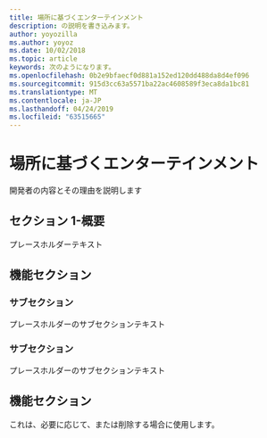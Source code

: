 ```yaml
---
title: 場所に基づくエンターテインメント
description: の説明を書き込みます。
author: yoyozilla
ms.author: yoyoz
ms.date: 10/02/2018
ms.topic: article
keywords: 次のようになります。
ms.openlocfilehash: 0b2e9bfaecf0d881a152ed120dd488da8d4ef096
ms.sourcegitcommit: 915d3cc63a5571ba22ac4608589f3eca8da1bc81
ms.translationtype: MT
ms.contentlocale: ja-JP
ms.lasthandoff: 04/24/2019
ms.locfileid: "63515665"
---
```

# <a name="location-based-entertainment"></a>場所に基づくエンターテインメント

開発者の内容とその理由を説明します

## <a name="section-one---maybe-an-outline"></a>セクション 1-概要

プレースホルダーテキスト

## <a name="feature-section"></a>機能セクション

### <a name="sub-section"></a>サブセクション

プレースホルダーのサブセクションテキスト

### <a name="sub-section"></a>サブセクション

プレースホルダーのサブセクションテキスト

## <a name="feature-section"></a>機能セクション

これは、必要に応じて、または削除する場合に使用します。
